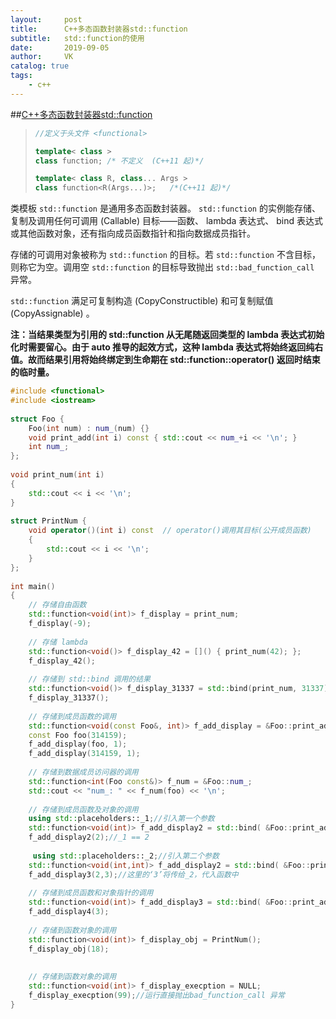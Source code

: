 ```yaml
---
layout:     post
title:      C++多态函数封装器std::function
subtitle:   std::function的使用
date:       2019-09-05
author:     VK
catalog: true
tags:
    - c++
---
```


##[C++多态函数封装器std::function](https://zh.cppreference.com/w/cpp/utility/functional/function)

> ```c++
> //定义于头文件 <functional>
>
> template< class >
> class function; /* 不定义  (C++11 起)*/
>
> template< class R, class... Args >
> class function<R(Args...)>;	/*(C++11 起)*/
> ```

类模板 `std::function` 是通用多态函数封装器。 `std::function` 的实例能存储、复制及调用任何可调用 (Callable) 目标——函数、 lambda 表达式、 bind 表达式或其他函数对象，还有指向成员函数指针和指向数据成员指针。

存储的可调用对象被称为 `std::function` 的目标。若 `std::function` 不含目标，则称它为空。调用空 `std::function` 的目标导致抛出 `std::bad_function_call` 异常。

`std::function` 满足可复制构造 (CopyConstructible) 和可复制赋值 (CopyAssignable) 。 

**注：当结果类型为引用的 std::function 从无尾随返回类型的 lambda 表达式初始化时需要留心。由于 auto 推导的起效方式，这种 lambda 表达式将始终返回纯右值。故而结果引用将始终绑定到生命期在 std::function::operator() 返回时结束的临时量。** 

```c++
#include <functional>
#include <iostream>
 
struct Foo {
    Foo(int num) : num_(num) {}
    void print_add(int i) const { std::cout << num_+i << '\n'; }
    int num_;
};
 
void print_num(int i)
{
    std::cout << i << '\n';
}
 
struct PrintNum {
    void operator()(int i) const  // operator()调用其目标(公开成员函数)
    {
        std::cout << i << '\n';
    }
};
 
int main()
{
    // 存储自由函数
    std::function<void(int)> f_display = print_num;
    f_display(-9);
 
    // 存储 lambda
    std::function<void()> f_display_42 = []() { print_num(42); };
    f_display_42();
 
    // 存储到 std::bind 调用的结果
    std::function<void()> f_display_31337 = std::bind(print_num, 31337);
    f_display_31337();
 
    // 存储到成员函数的调用
    std::function<void(const Foo&, int)> f_add_display = &Foo::print_add;
    const Foo foo(314159);
    f_add_display(foo, 1);
    f_add_display(314159, 1);
 
    // 存储到数据成员访问器的调用
    std::function<int(Foo const&)> f_num = &Foo::num_;
    std::cout << "num_: " << f_num(foo) << '\n';
 
    // 存储到成员函数及对象的调用
    using std::placeholders::_1;//引入第一个参数
    std::function<void(int)> f_add_display2 = std::bind( &Foo::print_add, foo, _1 );
    f_add_display2(2);//_1 == 2
  
  	 using std::placeholders::_2;//引入第二个参数
    std::function<void(int,int)> f_add_display2 = std::bind( &Foo::print_add, foo, _2 );
    f_add_display3(2,3);//这里的‘3’将传给_2，代入函数中
 
    // 存储到成员函数和对象指针的调用
    std::function<void(int)> f_add_display3 = std::bind( &Foo::print_add, &foo, _1 );
    f_add_display4(3);
 
    // 存储到函数对象的调用
    std::function<void(int)> f_display_obj = PrintNum();
    f_display_obj(18);
  
       
    // 存储到函数对象的调用
    std::function<void(int)> f_display_execption = NULL; 
    f_display_execption(99);//运行直接抛出bad_function_call 异常
}
```





